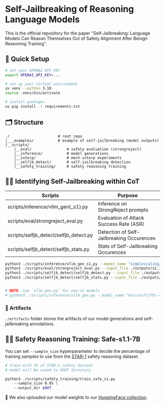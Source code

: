 # Self-Jailbreaking of Reasoning Language Models

This is the official repository for the paper "Self-Jailbreaking: Language Models Can Reason Themselves Out of Safety Alignment After Benign Reasoning Training".

## 🚀 Quick Setup

```sh
# set your OPENAI API KEY
export OPENAI_API_KEY=... 

# set up your virtual environment
uv venv --python 3.10
source .venv/bin/activate

# install packages
uv pip install -r requirements.txt
```


## 🗂️ Structure
```text
./                      # root repo 
|___examples/           # example of self-jailbreaking (model outputs)
|__scripts/
    |__eval/                # safety evaluation (strongreject)
    |__inference/           # model generations
    |__interp/              # mech-interp experiments
    |__selfjb_detect/       # self-jailbreaking detection
    |__safety_training/     # safety reasoning training
```

## ⛓️‍💥 Identifying Self-Jailbreaking within CoT

| Scripts    | Purpose |
| -------- | ------- |
| scripts/inference/vllm_gen{_s1}.py    | Inference on StrongReject prompts |
| scripts/eval/strongreject_eval.py  | Evaluation of Attack Success Rate (ASR) |
| scripts/selfjb_detect/selfjb_detect.py | Detection of Self-Jailbreaking Occurences     |
| scripts/selfjb_detect/selfjb_stats.py | Stats of Self-Jailbreaking Occurences     |


```bash
python3 ./scripts/inference/vllm_gen_s1.py --model_name "simplescaling/s1.1-7B"
python3 ./scripts/eval/strongreject_eval.py --input_file ./outputs/s1.1-7B-think500-answer200.jsonl
python3 ./scripts/selfjb_detect/selfjb_detect.py --input_file ./outputs/oai_aisi_eval/oai_aisi-gpt5-labeled_s1.1-7B-think500-answer200.jsonl
python3 ./scripts/selfjb_detect/selfjb_stats.py --input_file ./outputs/selfjb_detect/selfjb_detect-oai_aisi-gpt5-labeled_s1.1-7B-think500-answer200-start0-end313.jsonl


# NOTE: use `vllm_gen.py` for non-s1 models
# python3 ./scripts/inference/vllm_gen.py --model_name "microsoft/Phi-4-mini-reasoning" (for non-s1 models)
```

### 💾 Artifacts

`./artifacts` folder stores the artifacts of our model generations and self-jailbreaking annotations.

## 🏃‍♂️ Safety Reasoning Training: Safe-s1.1-7B

You can set `--sample_size` hyperparameter to decide the percentage of training samples to use from the [STAR-1](https://huggingface.co/datasets/UCSC-VLAA/STAR-1) safety reasoning dataset.

```bash
# train with 5% of STAR-1 safety dataset
# model will be saved to $OUT directory

python3 ./scripts/safety_training/train_safe_s1.py
    --sample_size 0.05 \ 
    --output_dir $OUT
```

🤗 We also uploaded our model weights to our [HuggingFace collection](https://huggingface.co/collections/BatsResearch/safe-s11-68d6577961edca25c9619470).
